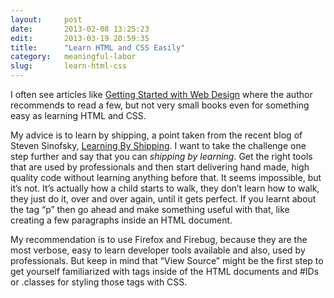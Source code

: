 ```yaml
---
layout:     post
date:       2013-02-08 13:25:23
edit:       2013-03-19 20:59:35
title:      "Learn HTML and CSS Easily"
category:   meaningful-labor
slug:       learn-html-css
---
```


I often see articles like [Getting Started with Web Design](http://jasonvanlue.com/notes/13737881/getting-started-with-web-design) where the author recommends to read a few, but not very small books even for something easy as learning HTML and CSS.

My advice is to learn by shipping, a point taken from the recent blog of Steven Sinofsky, [Learning By Shipping](http://blog.learningbyshipping.com/). I want to take the challenge one step further and say that you can *shipping by learning*. Get the right tools that are used by professionals and then start delivering hand made, high quality code without learning anything before that. It seems impossible, but it’s not. It’s actually how a child starts to walk, they don’t learn how to walk, they just do it, over and over again, until it gets perfect. If you learnt about the tag “p” then go ahead and make something useful with that, like creating a few paragraphs inside an HTML document.

My recommendation is to use Firefox and Firebug, because they are the most verbose, easy to learn developer tools available and also, used by professionals. But keep in mind that “View Source” might be the first step to get yourself familiarized with tags inside of the HTML documents and #IDs or .classes for styling those tags with CSS.